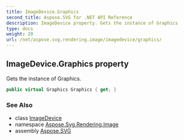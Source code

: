 ```yaml
---
title: ImageDevice.Graphics
second_title: Aspose.SVG for .NET API Reference
description: ImageDevice property. Gets the instance of Graphics
type: docs
weight: 20
url: /net/aspose.svg.rendering.image/imagedevice/graphics/
---
```

## ImageDevice.Graphics property

Gets the instance of Graphics.

```csharp
public virtual Graphics Graphics { get; }
```

### See Also

* class [ImageDevice](../)
* namespace [Aspose.Svg.Rendering.Image](../../imagedevice/)
* assembly [Aspose.SVG](../../../)
